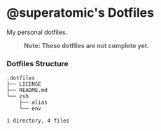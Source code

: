 # **@superatomic**'s Dotfiles
My personal dotfiles.

> **Note: These dotfiles are not complete yet.**

### Dotfiles Structure
```
.dotfiles
├── LICENSE
├── README.md
└── zsh
    ├── alias
    └── env

1 directory, 4 files
```
